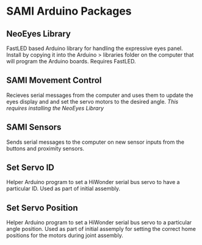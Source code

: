 # SAMI Arduino Packages

## NeoEyes Library
FastLED based Arduino library for handling the expressive eyes panel. Install by copying it into the Arduino > libraries folder on the computer that will program the Arduino boards. Requires FastLED.

## SAMI Movement Control
Recieves serial messages from the computer and uses them to update the eyes display and and set the servo motors to the desired angle. *This requires installing the NeoEyes Library*

## SAMI Sensors
Sends serial messages to the computer on new sensor inputs from the buttons and proximity sensors.

## Set Servo ID
Helper Arduino program to set a HiWonder serial bus servo to have a particular ID. Used as part of initial assembly.

## Set Servo Position
Helper Arduino program to set a HiWonder serial bus servo to a particular angle position. Used as part of initial assemply for setting the correct home positions for the motors during joint assembly.